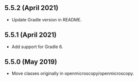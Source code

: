 5.5.2 (April 2021)
------------------

- Update Gradle version in README.

5.5.1 (April 2021)
------------------

- Add support for Gradle 6.

5.5.0 (May 2019)
----------------

- Move classes originally in openmicroscopy/openmicroscopy.
